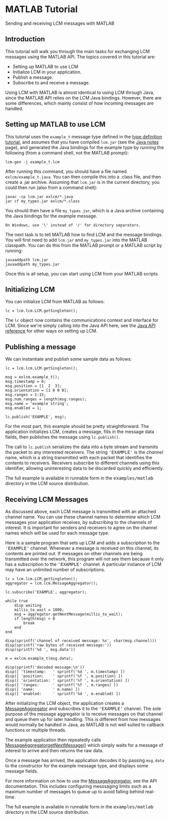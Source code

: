 # MATLAB Tutorial

Sending and receiving LCM messages with MATLAB

## Introduction

This tutorial will walk you through the main tasks for exchanging LCM messages
using the MATLAB API.  The topics covered
in this tutorial are:

- Setting up MATLAB to use LCM
- Initialize LCM in your application.
- Publish a message.
- Subscribe to and receive a message.

Using LCM with MATLAB is almost identical to using LCM through Java, since the
MATLAB API relies on the LCM Java bindings.  However, there are some
differences, which mainly consist of how incoming messages are handled.

## Setting up MATLAB to use LCM

This tutorial uses the `example_t` message type defined in the
[type definition tutorial](tutorial-lcmgen.md), and assumes that you have
compiled `lcm.jar` (see the [Java notes](java-notes.md) page), and 
generated the Java bindings for the example type by running the following 
(from a command shell, not the MATLAB prompt):
``` 
lcm-gen -j example_t.lcm
``` 

After running this command, you should have a file named
`exlcm/example_t.java`.
You can then compile this into a .class file, and then create a .jar
archive.  Assuming that `lcm.jar` is in the current directory, you
could then run (also from a command shell):

``` 
javac -cp lcm.jar exlcm/*.java
jar cf my_types.jar exlcm/*.class
``` 

You should then have a file `my_types.jar`, which is a Java archive containing
the Java bindings for the example message.

```{note}
On Windows, use '\' instead of '/' for directory separators.
```

The next task is to tell MATLAB how to find LCM and the message bindings.  You
will first need to add `lcm.jar` and `my_types.jar` into the MATLAB
classpath.  You can do this from the MATLAB prompt or a MATLAB script by
running:

``` 
javaaddpath lcm.jar
javaaddpath my_types.jar
``` 

Once this is all setup, you can start using LCM from your MATLAB scripts.

## Initializing LCM

You can initialize LCM from MATLAB as follows:

``` 
lc = lcm.lcm.LCM.getSingleton();
``` 

The `lc` object now contains the communications context and interface for LCM.
Since we're simply calling into the Java API here, see the <a href="../javadocs/index.html">Java API reference</a> for other ways on setting up LCM.

## Publishing a message

We can instantiate and publish some sample data as follows:
    
``` 
lc = lcm.lcm.LCM.getSingleton();

msg = exlcm.example_t();
msg.timestamp = 0;
msg.position = [1  2  3];
msg.orientation = [1 0 0 0];
msg.ranges = 1:15;
msg.num_ranges = length(msg.ranges);
msg.name = 'example string';
msg.enabled = 1;

lc.publish('EXAMPLE', msg);
``` 

For the most part, this example should be pretty straightforward.  The
application initializes LCM, creates a message, fills in the message data
fields, then publishes the message using `lc.publish()`.

The call to `lc.publish` serializes the data into a byte stream and
transmits the packet to any interested receivers.  The string
<tt>'EXAMPLE'</tt> is the <em>channel</em> name, which is a string
transmitted with each packet that identifies the contents to receivers.
Receivers subscribe to different channels using this identifier, allowing
uninteresting data to be discarded quickly and efficiently.

The full example is available in runnable form in the 
<tt>examples/matlab</tt> directory in the LCM source distribution.

## Receiving LCM Messages

As discussed above, each LCM message is transmitted with an attached channel
name.  You can use these channel names to determine which LCM messages your
application receives, by subscribing to the channels of interest.  It is
important for senders and receivers to agree on the channel names which will
be used for each message type.

Here is a sample program that sets up LCM and adds a subscription to the
<tt>'EXAMPLE'</tt> channel.  Whenever a message is received on this
channel, its contents are printed out.  If messages on other channels are
being transmitted over the network, this program will not see them because it
only has a subscription to the <tt>'EXAMPLE'</tt> channel.  A
particular instance of LCM may have an unlimited number of subscriptions.

``` 
lc = lcm.lcm.LCM.getSingleton();
aggregator = lcm.lcm.MessageAggregator();

lc.subscribe('EXAMPLE', aggregator);

while true
    disp waiting
    millis_to_wait = 1000;
    msg = aggregator.getNextMessage(millis_to_wait);
    if length(msg) > 0
        break
    end
end

disp(sprintf('channel of received message: %s', char(msg.channel)))
disp(sprintf('raw bytes of received message:'))
disp(sprintf('%d ', msg.data'))

m = exlcm.example_t(msg.data);

disp(sprintf('decoded message:\n'))
disp([ 'timestamp:   ' sprintf('%d ', m.timestamp) ])
disp([ 'position:    ' sprintf('%f ', m.position) ])
disp([ 'orientation: ' sprintf('%f ', m.orientation) ])
disp([ 'ranges:      ' sprintf('%f ', m.ranges) ])
disp([ 'name:        ' m.name) ])
disp([ 'enabled:     ' sprintf('%d ', m.enabled) ])
``` 

After initializing the LCM object, the application creates a <a href="../javadocs/lcm/lcm/MessageAggregator.html">MessageAggregator</a> and subscribes it to the <tt>'EXAMPLE'</tt> channel.
The sole purpose of the message aggregator is to receive messages
on that channel and queue them up for later handling.  This is different from
how messages would normally be handled in Java, as MATLAB is not well suited to
callback functions or multiple threads.

The example application then repeatedly calls 
<a href="../javadocs/lcm/lcm/MessageAggregator.html#getNextMessage-long-">MessageAggregatorgetNextMessage()</a>
which simply waits for a message of interest to arrive and then returns the raw
data.

Once a message has arrived, the application decodes it by passing `msg.data`
to the constructor for the example message type, and displays some message
fields.

For more information on how to use the
<a href="../javadocs/lcm/lcm/MessageAggregator.html">MessageAggregator</a>,
see the API documentation.  This includes configuring messsaging limits such as
a maximum number of messages to queue up to avoid falling behind real-time.

The full example is available in runnable form in the
<tt>examples/matlab</tt> directory in the LCM source distribution.
